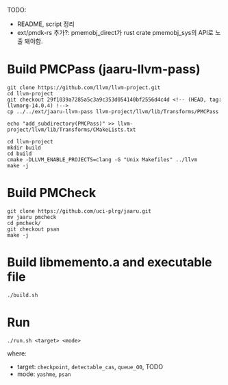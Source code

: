
TODO: 
- README, script 정리
- ext/pmdk-rs 추가?: pmemobj_direct가 rust crate pmemobj_sys의 API로 노출 돼야함.

# Build PMCPass (jaaru-llvm-pass)

```
git clone https://github.com/llvm/llvm-project.git
cd llvm-project
git checkout 29f1039a7285a5c3a9c353d054140bf2556d4c4d <!-- (HEAD, tag: llvmorg-14.0.4) !-->
cp ../../ext/jaaru-llvm-pass llvm-project/llvm/lib/Transforms/PMCPass

echo "add_subdirectory(PMCPass)" >> llvm-project/llvm/lib/Transforms/CMakeLists.txt

cd llvm-project
mkdir build
cd build
cmake -DLLVM_ENABLE_PROJECTS=clang -G "Unix Makefiles" ../llvm
make -j
```

# Build PMCheck

```
git clone https://github.com/uci-plrg/jaaru.git
mv jaaru pmcheck
cd pmcheck/
git checkout psan
make -j
```

<!-- # Setting LLVMDIR and JAARUDIR in wrapper scripts
sed -i 's/LLVMDIR=.*/LLVMDIR=~\/llvm-project\//g' Test/gcc
sed -i 's/JAARUDIR=.*/JAARUDIR=~\/pmcheck\/bin\//g' Test/gcc
sed -i 's/LLVMDIR=.*/LLVMDIR=~\/llvm-project\//g' Test/g++
sed -i 's/JAARUDIR=.*/JAARUDIR=~\/pmcheck\/bin\//g' Test/g++
# Building test cases
make test -->

# Build libmemento.a and executable file

```
./build.sh
```

# Run

```
./run.sh <target> <mode>
```

where:
- target: `checkpoint`, `detectable_cas`, `queue_O0`, TODO
- mode: `yashme`, `psan`

